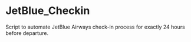 # JetBlue_Checkin
Script to automate JetBlue Airways check-in process for exactly 24 hours before departure. 
